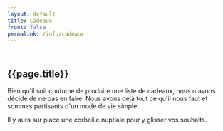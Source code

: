 ```yaml
---
layout: default
title: Cadeaux
front: false
permalink: /info/cadeaux
---
```


## <i class="fa fa-gift title-icon"></i> <br> {{page.title}}

Bien qu'il soit coutume de produire une liste de cadeaux, nous n'avons décidé de ne pas en faire.
Nous avons déjà tout ce qu'il nous faut et sommes partisants d'un mode de vie simple. 

Il y aura sur place une corbeille nuptiale pour y glisser vos souhaits. 


